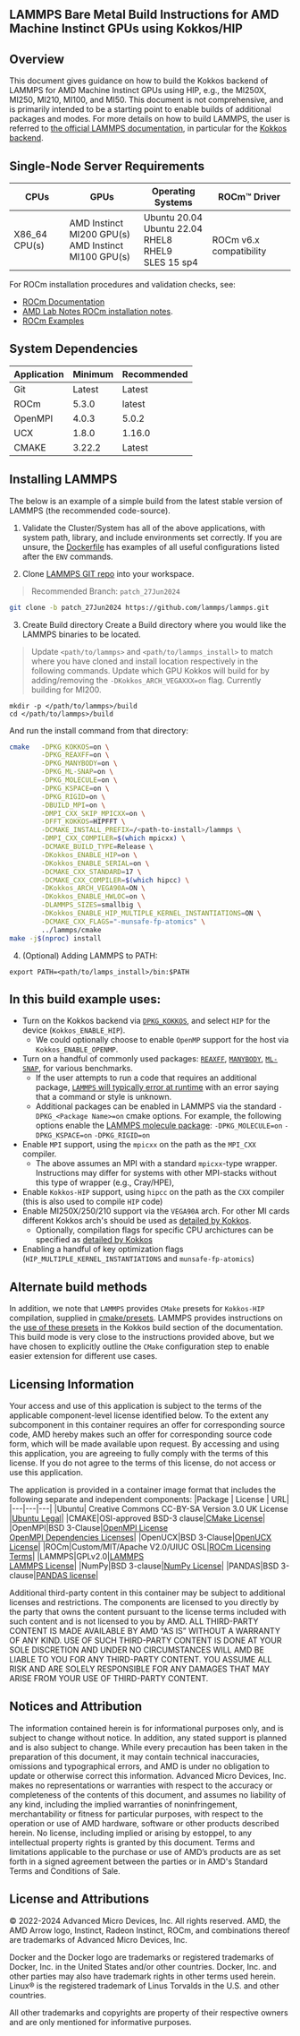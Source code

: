 

## LAMMPS Bare Metal Build Instructions for AMD Machine Instinct GPUs using Kokkos/HIP

## Overview
This document gives guidance on how to build the Kokkos backend of LAMMPS for AMD Machine Instinct GPUs using HIP, e.g., the MI250X, MI250, MI210, MI100, and MI50.
This document is not comprehensive, and is primarily intended to be a starting point to enable builds of additional packages and modes.
For more details on how to build LAMMPS, the user is referred to [the official LAMMPS documentation](https://docs.lammps.org/Build.html), in particular for the [Kokkos backend](https://docs.lammps.org/Build_extras.html#kokkos).


## Single-Node Server Requirements
| CPUs | GPUs | Operating Systems | ROCm™ Driver |
| ---- | ---- | ----------------- | ------------ |
| X86_64 CPU(s) | AMD Instinct MI200 GPU(s) <br>  AMD Instinct MI100 GPU(s) | Ubuntu 20.04 <br> Ubuntu 22.04 <BR> RHEL8 <br> RHEL9 <br> SLES 15 sp4 |  <br> ROCm v6.x compatibility |

For ROCm installation procedures and validation checks, see:
* [ROCm Documentation](https://rocm.docs.amd.com)
* [AMD Lab Notes ROCm installation notes](https://github.com/amd/amd-lab-notes/tree/release/rocm-installation).
* [ROCm Examples](https://github.com/amd/rocm-examples)


## System Dependencies
|Application|Minimum|Recommended|
|---|---|---|
|Git|Latest|Latest|
|ROCm|5.3.0|latest|
|OpenMPI|4.0.3|5.0.2|
|UCX|1.8.0|1.16.0|
|CMAKE|3.22.2|Latest|

## Installing LAMMPS
The below is an example of a simple build from the latest stable version of LAMMPS (the recommended code-source).

1. Validate the Cluster/System has all of the above applications, with system path, library, and include environments set correctly. If you are unsure, the [Dockerfile](/lammps/docker/Dockerfile) has examples of all useful configurations listed after the `ENV` commands. 

2. Clone [LAMMPS GIT repo](https://github.com/lammps/lammps.git) into your workspace. 
> Recommended Branch: `patch_27Jun2024`
```bash
git clone -b patch_27Jun2024 https://github.com/lammps/lammps.git
```

3. Create Build directory
Create a Build directory where you would like the LAMMPS binaries to be located. 
> Update  `<path/to/lammps>` and `<path/to/lammps_install>`  to match where you have cloned and install location respectively in the following commands. 
> Update which GPU Kokkos will build for by adding/removing the `-DKokkos_ARCH_VEGAXXX=on` flag. Currently building for MI200. 

```
mkdir -p </path/to/lammps>/build
cd </path/to/lammps>/build
```

And run the install command from that directory:
```bash
cmake   -DPKG_KOKKOS=on \
        -DPKG_REAXFF=on \
        -DPKG_MANYBODY=on \
        -DPKG_ML-SNAP=on \
        -DPKG_MOLECULE=on \
        -DPKG_KSPACE=on \
        -DPKG_RIGID=on \
        -DBUILD_MPI=on \
        -DMPI_CXX_SKIP_MPICXX=on \
        -DFFT_KOKKOS=HIPFFT \
        -DCMAKE_INSTALL_PREFIX=/<path-to-install>/lammps \
        -DMPI_CXX_COMPILER=$(which mpicxx) \
        -DCMAKE_BUILD_TYPE=Release \
        -DKokkos_ENABLE_HIP=on \
        -DKokkos_ENABLE_SERIAL=on \
        -DCMAKE_CXX_STANDARD=17 \
        -DCMAKE_CXX_COMPILER=$(which hipcc) \
        -DKokkos_ARCH_VEGA90A=ON \
        -DKokkos_ENABLE_HWLOC=on \
        -DLAMMPS_SIZES=smallbig \
        -DKokkos_ENABLE_HIP_MULTIPLE_KERNEL_INSTANTIATIONS=ON \
        -DCMAKE_CXX_FLAGS="-munsafe-fp-atomics" \
        ../lammps/cmake
make -j$(nproc) install
```

4. (Optional) Adding LAMMPS to PATH:
```
export PATH=<path/to/lamps_install>/bin:$PATH
```

## In this build example uses:
  - Turn on the Kokkos backend via [`DPKG_KOKKOS`](https://docs.lammps.org/Packages_details.html#pkg-kokkos), and select `HIP` for the device (`Kokkos_ENABLE_HIP`).
    - We could optionally choose to enable `OpenMP` support for the host via `Kokkos_ENABLE_OPENMP`.
  - Turn on a handful of commonly used packages: [`REAXFF`](https://docs.lammps.org/Packages_details.html#pkg-reaxff), [`MANYBODY`](https://docs.lammps.org/Packages_details.html#pkg-manybody), [`ML-SNAP`](https://docs.lammps.org/Packages_details.html#pkg-ml-snap), for various benchmarks.
    - If the user attempts to run a code that requires an additional package, [`LAMMPS` will typically error at runtime](https://docs.lammps.org/Build_package.html#include-packages-in-build) with an error saying that a command or style is unknown.
    - Additional packages can be enabled in LAMMPS via the standard `-DPKG_<Package Name>=on` cmake options. For example, the following options enable the [LAMMPS molecule package](https://docs.lammps.org/Packages_details.html#pkg-molecule): `-DPKG_MOLECULE=on` `-DPKG_KSPACE=on` `-DPKG_RIGID=on`
  - Enable `MPI` support, using the `mpicxx` on the path as the `MPI_CXX` compiler.
    - The above assumes an MPI with a standard `mpicxx`-type wrapper. Instructions may differ for systems with other MPI-stacks without this type of wrapper (e.g., Cray/HPE), 
  - Enable `Kokkos-HIP` support, using `hipcc` on the path as the `CXX` compiler (this is also used to compile `HIP` code)
  - Enable MI250X/250/210 support via the `VEGA90A` arch.  For other MI cards different Kokkos arch's should be used as [detailed by Kokkos](https://kokkos.github.io/kokkos-core-wiki/keywords.html#architecture-keywords).
    - Optionally, compilation flags for specific CPU archictures can be specified as [detailed by Kokkos](https://kokkos.github.io/kokkos-core-wiki/keywords.html#architecture-keywords)
  - Enabling a handful of key optimization flags (`HIP_MULTIPLE_KERNEL_INSTANTIATIONS` and `munsafe-fp-atomics`) 

## Alternate build methods

In addition, we note that `LAMMPS` provides `CMake` presets for `Kokkos-HIP` compilation, supplied in [cmake/presets](https://github.com/lammps/lammps/blob/develop/cmake/presets/kokkos-hip.cmake).
LAMMPS provides instructions on the [use of these presets](https://docs.lammps.org/Build_extras.html#kokkos-package) in the Kokkos build section of the documentation.
This build mode is very close to the instructions provided above, but we have chosen to explicitly outline the `CMake` configuration step to enable easier extension for different use cases.


## Licensing Information
Your access and use of this application is subject to the terms of the applicable component-level license identified below. To the extent any subcomponent in this container requires an offer for corresponding source code, AMD hereby makes such an offer for corresponding source code form, which will be made available upon request. By accessing and using this application, you are agreeing to fully comply with the terms of this license. If you do not agree to the terms of this license, do not access or use this application.

The application is provided in a container image format that includes the following separate and independent components:
|Package | License | URL|
|---|---|---|
|Ubuntu| Creative Commons CC-BY-SA Version 3.0 UK License |[Ubuntu Legal](https://ubuntu.com/legal)|
|CMAKE|OSI-approved BSD-3 clause|[CMake License](https://cmake.org/licensing/)|
|OpenMPI|BSD 3-Clause|[OpenMPI License](https://www-lb.open-mpi.org/community/license.php)<br /> [OpenMPI Dependencies Licenses](https://docs.open-mpi.org/en/v5.0.x/license/index.html)|
|OpenUCX|BSD 3-Clause|[OpenUCX License](https://openucx.org/license/)|
|ROCm|Custom/MIT/Apache V2.0/UIUC OSL|[ROCm Licensing Terms](https://rocm.docs.amd.com/en/latest/about/license.html)|
|LAMMPS|GPLv2.0|[LAMMPS](https://www.lammps.org/)<br /> [LAMMPS License](https://docs.lammps.org/Intro_opensource.html)|
|NumPy|BSD 3-clause|[NumPy License](https://github.com/numpy/numpy/blob/main/LICENSE.txt)|
|PANDAS|BSD 3-clause|[PANDAS license](https://github.com/pandas-dev/pandas/blob/main/LICENSE)|

Additional third-party content in this container may be subject to additional licenses and restrictions. The components are licensed to you directly by the party that owns the content pursuant to the license terms included with such content and is not licensed to you by AMD. ALL THIRD-PARTY CONTENT IS MADE AVAILABLE BY AMD “AS IS” WITHOUT A WARRANTY OF ANY KIND. USE OF SUCH THIRD-PARTY CONTENT IS DONE AT YOUR SOLE DISCRETION AND UNDER NO CIRCUMSTANCES WILL AMD BE LIABLE TO YOU FOR ANY THIRD-PARTY CONTENT. YOU ASSUME ALL RISK AND ARE SOLELY RESPONSIBLE FOR ANY DAMAGES THAT MAY ARISE FROM YOUR USE OF THIRD-PARTY CONTENT.

## Notices and Attribution
The information contained herein is for informational purposes only, and is subject to change without notice. In addition, any stated support is planned and is also subject to change. While every precaution has been taken in the preparation of this document, it may contain technical inaccuracies, omissions and typographical errors, and AMD is under no obligation to update or otherwise correct this information. Advanced Micro Devices, Inc. makes no representations or warranties with respect to the accuracy or completeness of the contents of this document, and assumes no liability of any kind, including the implied warranties of noninfringement, merchantability or fitness for particular purposes, with respect to the operation or use of AMD hardware, software or other products described herein. No license, including implied or arising by estoppel, to any intellectual property rights is granted by this document. Terms and limitations applicable to the purchase or use of AMD’s products are as set forth in a signed agreement between the parties or in AMD's Standard Terms and Conditions of Sale.

## License and Attributions

© 2022-2024 Advanced Micro Devices, Inc. All rights reserved. AMD, the AMD Arrow logo, Instinct, Radeon Instinct, ROCm, and combinations thereof are trademarks of Advanced Micro Devices, Inc.

Docker and the Docker logo are trademarks or registered trademarks of Docker, Inc. in the United States and/or other countries. Docker, Inc. and other parties may also have trademark rights in other terms used herein. Linux® is the registered trademark of Linus Torvalds in the U.S. and other countries.

All other trademarks and copyrights are property of their respective owners and are only mentioned for informative purposes.
